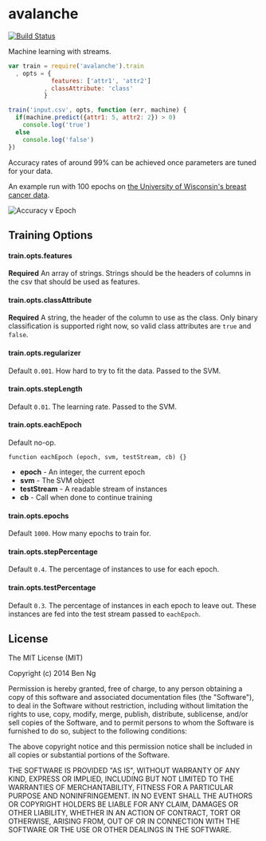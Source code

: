 avalanche
=========

[![Build Status](https://travis-ci.org/ben-ng/avalanche.svg?branch=master)](https://travis-ci.org/ben-ng/avalanche)

Machine learning with streams.

```js
var train = require('avalanche').train
  , opts = {
            features: ['attr1', 'attr2']
          , classAttribute: 'class'
          }

train('input.csv', opts, function (err, machine) {
  if(machine.predict({attr1: 5, attr2: 2}) > 0)
    console.log('true')
  else
    console.log('false')
})
```

Accuracy rates of around 99% can be achieved once parameters are tuned for your data.

An example run with 100 epochs on [the University of Wisconsin's breast cancer data](https://archive.ics.uci.edu/ml/machine-learning-databases/breast-cancer-wisconsin/).

![Accuracy v Epoch](https://cldup.com/Z7AdIowe9V.png)

## Training Options

#### train.opts.features

**Required** An array of strings. Strings should be the headers of columns in the csv that should be used as features.

#### train.opts.classAttribute

**Required** A string, the header of the column to use as the class. Only binary classification is supported right now, so valid class attributes are `true` and `false`.

#### train.opts.regularizer

Default `0.001`. How hard to try to fit the data. Passed to the SVM.

#### train.opts.stepLength

Default `0.01`. The learning rate. Passed to the SVM.

#### train.opts.eachEpoch

Default no-op.

`function eachEpoch (epoch, svm, testStream, cb) {}`

 * **epoch** - An integer, the current epoch
 * **svm** - The SVM object
 * **testStream** - A readable stream of instances
 * **cb** - Call when done to continue training

#### train.opts.epochs

Default `1000`. How many epochs to train for.

#### train.opts.stepPercentage

Default `0.4`. The percentage of instances to use for each epoch.

#### train.opts.testPercentage

Default `0.3`. The percentage of instances in each epoch to leave out. These instances are fed into the test stream passed to `eachEpoch`.

## License
The MIT License (MIT)

Copyright (c) 2014 Ben Ng

Permission is hereby granted, free of charge, to any person obtaining a copy
of this software and associated documentation files (the "Software"), to deal
in the Software without restriction, including without limitation the rights
to use, copy, modify, merge, publish, distribute, sublicense, and/or sell
copies of the Software, and to permit persons to whom the Software is
furnished to do so, subject to the following conditions:

The above copyright notice and this permission notice shall be included in
all copies or substantial portions of the Software.

THE SOFTWARE IS PROVIDED "AS IS", WITHOUT WARRANTY OF ANY KIND, EXPRESS OR
IMPLIED, INCLUDING BUT NOT LIMITED TO THE WARRANTIES OF MERCHANTABILITY,
FITNESS FOR A PARTICULAR PURPOSE AND NONINFRINGEMENT. IN NO EVENT SHALL THE
AUTHORS OR COPYRIGHT HOLDERS BE LIABLE FOR ANY CLAIM, DAMAGES OR OTHER
LIABILITY, WHETHER IN AN ACTION OF CONTRACT, TORT OR OTHERWISE, ARISING FROM,
OUT OF OR IN CONNECTION WITH THE SOFTWARE OR THE USE OR OTHER DEALINGS IN
THE SOFTWARE.

